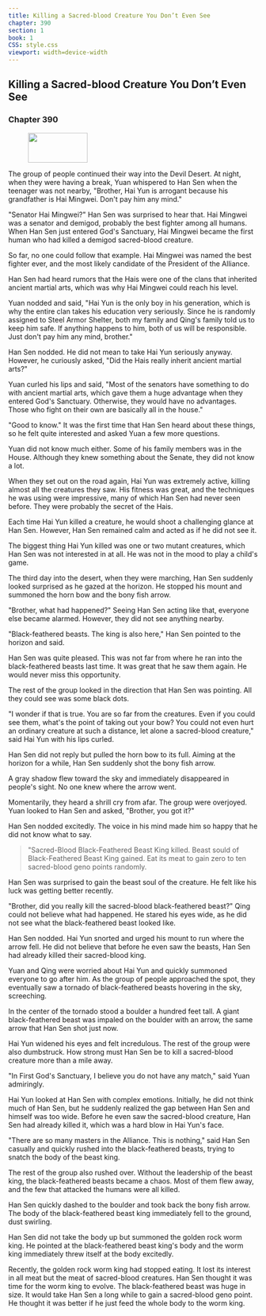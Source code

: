 ```yaml
---
title: Killing a Sacred-blood Creature You Don’t Even See
chapter: 390
section: 1
book: 1
CSS: style.css
viewport: width=device-width
---
```


## Killing a Sacred-blood Creature You Don’t Even See

### Chapter 390

<figure>
	<img src="../Images/gem.gif" alt="" id="gem" width="120" height="60" />
</figure>

The group of people continued their way into the Devil Desert. At night, when they were having a break, Yuan whispered to Han Sen when the teenager was not nearby, "Brother, Hai Yun is arrogant because his grandfather is Hai Mingwei. Don't pay him any mind."

"Senator Hai Mingwei?" Han Sen was surprised to hear that. Hai Mingwei was a senator and demigod, probably the best fighter among all humans. When Han Sen just entered God's Sanctuary, Hai Mingwei became the first human who had killed a demigod sacred-blood creature.

So far, no one could follow that example. Hai Mingwei was named the best fighter ever, and the most likely candidate of the President of the Alliance.

Han Sen had heard rumors that the Hais were one of the clans that inherited ancient martial arts, which was why Hai Mingwei could reach his level.

Yuan nodded and said, "Hai Yun is the only boy in his generation, which is why the entire clan takes his education very seriously. Since he is randomly assigned to Steel Armor Shelter, both my family and Qing's family told us to keep him safe. If anything happens to him, both of us will be responsible. Just don't pay him any mind, brother."

Han Sen nodded. He did not mean to take Hai Yun seriously anyway. However, he curiously asked, "Did the Hais really inherit ancient martial arts?"

Yuan curled his lips and said, "Most of the senators have something to do with ancient martial arts, which gave them a huge advantage when they entered God's Sanctuary. Otherwise, they would have no advantages. Those who fight on their own are basically all in the house."

"Good to know." It was the first time that Han Sen heard about these things, so he felt quite interested and asked Yuan a few more questions.

Yuan did not know much either. Some of his family members was in the House. Although they knew something about the Senate, they did not know a lot.

When they set out on the road again, Hai Yun was extremely active, killing almost all the creatures they saw. His fitness was great, and the techniques he was using were impressive, many of which Han Sen had never seen before. They were probably the secret of the Hais.

Each time Hai Yun killed a creature, he would shoot a challenging glance at Han Sen. However, Han Sen remained calm and acted as if he did not see it.

The biggest thing Hai Yun killed was one or two mutant creatures, which Han Sen was not interested in at all. He was not in the mood to play a child's game.

The third day into the desert, when they were marching, Han Sen suddenly looked surprised as he gazed at the horizon. He stopped his mount and summoned the horn bow and the bony fish arrow.

"Brother, what had happened?" Seeing Han Sen acting like that, everyone else became alarmed. However, they did not see anything nearby.

"Black-feathered beasts. The king is also here," Han Sen pointed to the horizon and said.

Han Sen was quite pleased. This was not far from where he ran into the black-feathered beasts last time. It was great that he saw them again. He would never miss this opportunity.

The rest of the group looked in the direction that Han Sen was pointing. All they could see was some black dots.

"I wonder if that is true. You are so far from the creatures. Even if you could see them, what's the point of taking out your bow? You could not even hurt an ordinary creature at such a distance, let alone a sacred-blood creature," said Hai Yun with his lips curled.

Han Sen did not reply but pulled the horn bow to its full. Aiming at the horizon for a while, Han Sen suddenly shot the bony fish arrow.

A gray shadow flew toward the sky and immediately disappeared in people's sight. No one knew where the arrow went.

Momentarily, they heard a shrill cry from afar. The group were overjoyed. Yuan looked to Han Sen and asked, "Brother, you got it?"

Han Sen nodded excitedly. The voice in his mind made him so happy that he did not know what to say.

> "Sacred-Blood Black-Feathered Beast King killed. Beast sould of Black-Feathered Beast King gained. Eat its meat to gain zero to ten sacred-blood geno points randomly.
<!--"Sacred-Blood Creature Black-Feathered Beast King Killed. Beast Soul Of Black-Feathered Beast King Gained. Eat Its Meat To Gain 0 To 10 Sacred Geno Points."-->

Han Sen was surprised to gain the beast soul of the creature. He felt like his luck was getting better recently.

"Brother, did you really kill the sacred-blood black-feathered beast?" Qing could not believe what had happened. He stared his eyes wide, as he did not see what the black-feathered beast looked like.

Han Sen nodded. Hai Yun snorted and urged his mount to run where the arrow fell. He did not believe that before he even saw the beasts, Han Sen had already killed their sacred-blood king.

Yuan and Qing were worried about Hai Yun and quickly summoned everyone to go after him. As the group of people approached the spot, they eventually saw a tornado of black-feathered beasts hovering in the sky, screeching.

In the center of the tornado stood a boulder a hundred feet tall. A giant black-feathered beast was impaled on the boulder with an arrow, the same arrow that Han Sen shot just now.

Hai Yun widened his eyes and felt incredulous. The rest of the group were also dumbstruck. How strong must Han Sen be to kill a sacred-blood creature more than a mile away.

"In First God's Sanctuary, I believe you do not have any match," said Yuan admiringly.

Hai Yun looked at Han Sen with complex emotions. Initially, he did not think much of Han Sen, but he suddenly realized the gap between Han Sen and himself was too wide. Before he even saw the sacred-blood creature, Han Sen had already killed it, which was a hard blow in Hai Yun's face.

"There are so many masters in the Alliance. This is nothing," said Han Sen casually and quickly rushed into the black-feathered beasts, trying to snatch the body of the beast king.

The rest of the group also rushed over. Without the leadership of the beast king, the black-feathered beasts became a chaos. Most of them flew away, and the few that attacked the humans were all killed.

Han Sen quickly dashed to the boulder and took back the bony fish arrow. The body of the black-feathered beast king immediately fell to the ground, dust swirling.

Han Sen did not take the body up but summoned the golden rock worm king. He pointed at the black-feathered beast king's body and the worm king immediately threw itself at the body excitedly.

Recently, the golden rock worm king had stopped eating. It lost its interest in all meat but the meat of sacred-blood creatures. Han Sen thought it was time for the worm king to evolve. The black-feathered beast was huge in size. It would take Han Sen a long while to gain a sacred-blood geno point. He thought it was better if he just feed the whole body to the worm king.